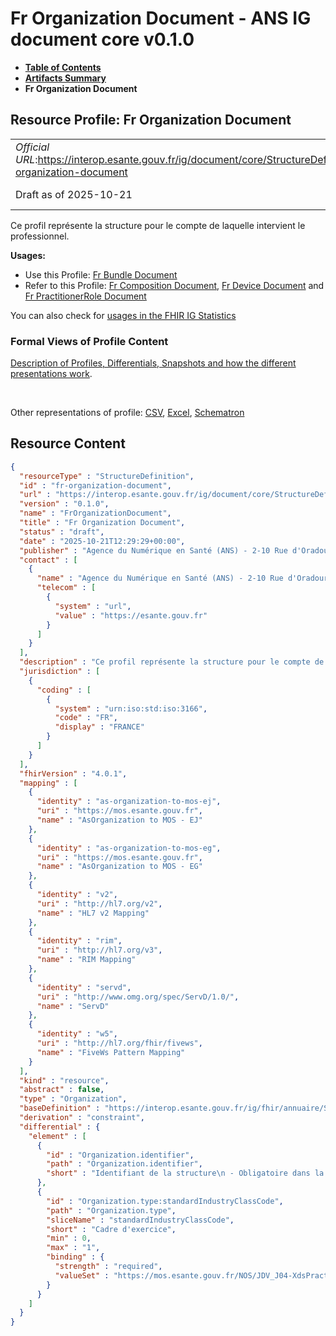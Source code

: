 # Fr Organization Document - ANS IG document core v0.1.0

* [**Table of Contents**](toc.md)
* [**Artifacts Summary**](artifacts.md)
* **Fr Organization Document**

## Resource Profile: Fr Organization Document 

| | |
| :--- | :--- |
| *Official URL*:https://interop.esante.gouv.fr/ig/document/core/StructureDefinition/fr-organization-document | *Version*:0.1.0 |
| Draft as of 2025-10-21 | *Computable Name*:FrOrganizationDocument |

 
Ce profil représente la structure pour le compte de laquelle intervient le professionnel. 

**Usages:**

* Use this Profile: [Fr Bundle Document](StructureDefinition-fr-bundle-document.md)
* Refer to this Profile: [Fr Composition Document](StructureDefinition-fr-composition-document.md), [Fr Device Document](StructureDefinition-fr-device-auteur-document.md) and [Fr PractitionerRole Document](StructureDefinition-fr-practitionerRole-document.md)

You can also check for [usages in the FHIR IG Statistics](https://packages2.fhir.org/xig/ans.document.fr.core|current/StructureDefinition/fr-organization-document)

### Formal Views of Profile Content

 [Description of Profiles, Differentials, Snapshots and how the different presentations work](http://build.fhir.org/ig/FHIR/ig-guidance/readingIgs.html#structure-definitions). 

 

Other representations of profile: [CSV](StructureDefinition-fr-organization-document.csv), [Excel](StructureDefinition-fr-organization-document.xlsx), [Schematron](StructureDefinition-fr-organization-document.sch) 



## Resource Content

```json
{
  "resourceType" : "StructureDefinition",
  "id" : "fr-organization-document",
  "url" : "https://interop.esante.gouv.fr/ig/document/core/StructureDefinition/fr-organization-document",
  "version" : "0.1.0",
  "name" : "FrOrganizationDocument",
  "title" : "Fr Organization Document",
  "status" : "draft",
  "date" : "2025-10-21T12:29:29+00:00",
  "publisher" : "Agence du Numérique en Santé (ANS) - 2-10 Rue d'Oradour-sur-Glane, 75015 Paris",
  "contact" : [
    {
      "name" : "Agence du Numérique en Santé (ANS) - 2-10 Rue d'Oradour-sur-Glane, 75015 Paris",
      "telecom" : [
        {
          "system" : "url",
          "value" : "https://esante.gouv.fr"
        }
      ]
    }
  ],
  "description" : "Ce profil représente la structure pour le compte de laquelle intervient le professionnel.",
  "jurisdiction" : [
    {
      "coding" : [
        {
          "system" : "urn:iso:std:iso:3166",
          "code" : "FR",
          "display" : "FRANCE"
        }
      ]
    }
  ],
  "fhirVersion" : "4.0.1",
  "mapping" : [
    {
      "identity" : "as-organization-to-mos-ej",
      "uri" : "https://mos.esante.gouv.fr",
      "name" : "AsOrganization to MOS - EJ"
    },
    {
      "identity" : "as-organization-to-mos-eg",
      "uri" : "https://mos.esante.gouv.fr",
      "name" : "AsOrganization to MOS - EG"
    },
    {
      "identity" : "v2",
      "uri" : "http://hl7.org/v2",
      "name" : "HL7 v2 Mapping"
    },
    {
      "identity" : "rim",
      "uri" : "http://hl7.org/v3",
      "name" : "RIM Mapping"
    },
    {
      "identity" : "servd",
      "uri" : "http://www.omg.org/spec/ServD/1.0/",
      "name" : "ServD"
    },
    {
      "identity" : "w5",
      "uri" : "http://hl7.org/fhir/fivews",
      "name" : "FiveWs Pattern Mapping"
    }
  ],
  "kind" : "resource",
  "abstract" : false,
  "type" : "Organization",
  "baseDefinition" : "https://interop.esante.gouv.fr/ig/fhir/annuaire/StructureDefinition/as-organization",
  "derivation" : "constraint",
  "differential" : {
    "element" : [
      {
        "id" : "Organization.identifier",
        "path" : "Organization.identifier",
        "short" : "Identifiant de la structure\n - Obligatoire dans la structure chargée de la conservation du document(Composition.custodian 1..1)"
      },
      {
        "id" : "Organization.type:standardIndustryClassCode",
        "path" : "Organization.type",
        "sliceName" : "standardIndustryClassCode",
        "short" : "Cadre d'exercice",
        "min" : 0,
        "max" : "1",
        "binding" : {
          "strength" : "required",
          "valueSet" : "https://mos.esante.gouv.fr/NOS/JDV_J04-XdsPracticeSettingCode-CISIS/FHIR/JDV-J04-XdsPracticeSettingCode-CISIS"
        }
      }
    ]
  }
}

```
